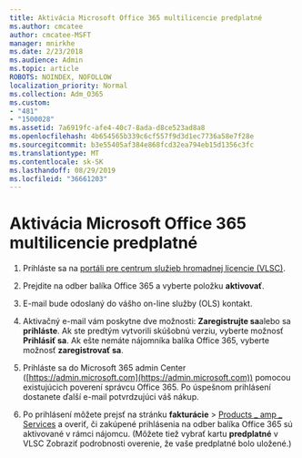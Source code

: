 ```yaml
---
title: Aktivácia Microsoft Office 365 multilicencie predplatné
ms.author: cmcatee
author: cmcatee-MSFT
manager: mnirkhe
ms.date: 2/23/2018
ms.audience: Admin
ms.topic: article
ROBOTS: NOINDEX, NOFOLLOW
localization_priority: Normal
ms.collection: Adm_O365
ms.custom:
- "481"
- "1500028"
ms.assetid: 7a6919fc-afe4-40c7-8ada-d8ce523ad8a8
ms.openlocfilehash: 4b654565b339c6cf557f9d3d1ec7736a58e7f28e
ms.sourcegitcommit: b3e55405af384e868fcd32ea794eb15d1356c3fc
ms.translationtype: MT
ms.contentlocale: sk-SK
ms.lasthandoff: 08/29/2019
ms.locfileid: "36661203"
---
```

# <a name="activating-a-microsoft-office-365-volume-license-subscription"></a>Aktivácia Microsoft Office 365 multilicencie predplatné

1. Prihláste sa na [portáli pre centrum služieb hromadnej licencie (VLSC)](http://go.microsoft.com/fwlink/p/?LinkId=329762).

2. Prejdite na odber balíka Office 365 a vyberte položku **aktivovať**.

3. E-mail bude odoslaný do vášho on-line služby (OLS) kontakt.

4. Aktivačný e-mail vám poskytne dve možnosti: **Zaregistrujte sa**alebo sa **prihláste**. Ak ste predtým vytvorili skúšobnú verziu, vyberte možnosť **Prihlásiť sa**. Ak ešte nemáte nájomníka balíka Office 365, vyberte možnosť **zaregistrovať sa**.

5. Prihláste sa do Microsoft 365 admin Center ([https://admin.microsoft.com](https://admin.microsoft.com)) pomocou existujúcich poverení správcu Office 365. Po úspešnom prihlásení dostanete ďalší e-mail potvrdzujúci váš nákup.

6. Po prihlásení môžete prejsť na stránku **fakturácie** \> [Products _ amp _ Services](https://go.microsoft.com/fwlink/p/?linkid=842054) a overiť, či zakúpené prihlásenia na odber balíka Office 365 sú aktivované v rámci nájomcu. (Môžete tiež vybrať kartu **predplatné** v VLSC Zobraziť podrobnosti overenie, že vaše predplatné bolo uložené.)